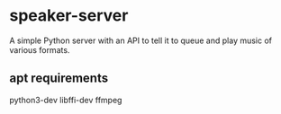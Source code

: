 # speaker-server

A simple Python server with an API to tell it to queue and play music of various formats.

## apt requirements

python3-dev
libffi-dev
ffmpeg
